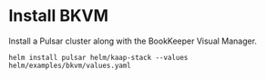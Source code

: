 # Install BKVM

Install a Pulsar cluster along with the BookKeeper Visual Manager.
```
helm install pulsar helm/kaap-stack --values helm/examples/bkvm/values.yaml
```
